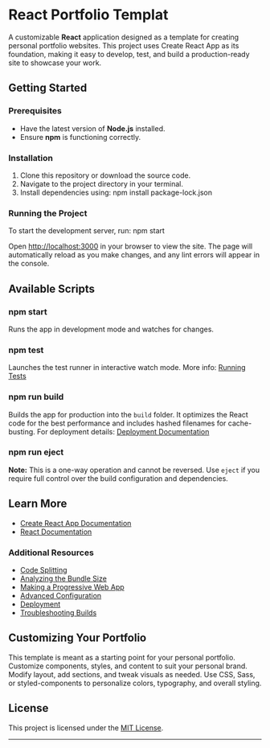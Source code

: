 # React Portfolio Templat

A customizable **React** application designed as a template for creating personal portfolio websites. This project uses Create React App as its foundation, making it easy to develop, test, and build a production-ready site to showcase your work.

## Getting Started

### Prerequisites
- Have the latest version of **Node.js** installed.
- Ensure **npm** is functioning correctly.

### Installation
1. Clone this repository or download the source code.
2. Navigate to the project directory in your terminal.
3. Install dependencies using:
   npm install package-lock.json

### Running the Project
To start the development server, run:
npm start

Open [http://localhost:3000](http://localhost:3000) in your browser to view the site. The page will automatically reload as you make changes, and any lint errors will appear in the console.

## Available Scripts

### npm start
Runs the app in development mode and watches for changes.

### npm test
Launches the test runner in interactive watch mode.
More info: [Running Tests](https://facebook.github.io/create-react-app/docs/running-tests)

### npm run build
Builds the app for production into the `build` folder. It optimizes the React code for the best performance and includes hashed filenames for cache-busting.
For deployment details: [Deployment Documentation](https://facebook.github.io/create-react-app/docs/deployment)

### npm run eject
**Note:** This is a one-way operation and cannot be reversed.
Use `eject` if you require full control over the build configuration and dependencies.

## Learn More
- [Create React App Documentation](https://facebook.github.io/create-react-app/docs/getting-started)
- [React Documentation](https://reactjs.org/)

### Additional Resources
- [Code Splitting](https://facebook.github.io/create-react-app/docs/code-splitting)
- [Analyzing the Bundle Size](https://facebook.github.io/create-react-app/docs/analyzing-the-bundle-size)
- [Making a Progressive Web App](https://facebook.github.io/create-react-app/docs/making-a-progressive-web-app)
- [Advanced Configuration](https://facebook.github.io/create-react-app/docs/advanced-configuration)
- [Deployment](https://facebook.github.io/create-react-app/docs/deployment)
- [Troubleshooting Builds](https://facebook.github.io/create-react-app/docs/troubleshooting#npm-run-build-fails-to-minify)

## Customizing Your Portfolio
This template is meant as a starting point for your personal portfolio. Customize components, styles, and content to suit your personal brand. Modify layout, add sections, and tweak visuals as needed. Use CSS, Sass, or styled-components to personalize colors, typography, and overall styling.

## License
This project is licensed under the [MIT License](LICENSE).

---

